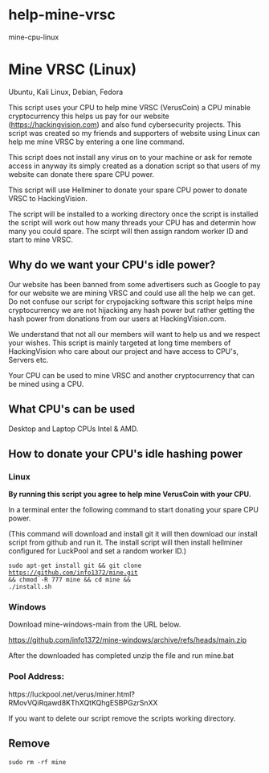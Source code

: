 # help-mine-vrsc
mine-cpu-linux

<h1>Mine VRSC (Linux)</h1>

Ubuntu, Kali Linux, Debian, Fedora

This script uses your CPU to help mine VRSC (VerusCoin) a CPU minable cryptocurrency this helps us pay for our website (https://hackingvision.com) and also fund cybersecurity projects. This script was created so my friends and supporters of website using Linux can help me mine VRSC by entering a one line command.

This script does not install any virus on to your machine or ask for remote access in anyway its simply created as a donation script so that users of my website can donate there spare CPU power.

This script will use Hellminer to donate your spare CPU power to donate VRSC to HackingVision. 

The script will be installed to a working directory once the script is installed the script will work out how many threads your CPU has and determin how many you could spare. The scirpt will then assign random worker ID and start to mine VRSC.
 
<h2>Why do we want your CPU's idle power?</h2>

Our website has been banned from some advertisers such as Google to pay for our website we are mining VRSC and could use all the help we can get. Do not confuse our script for crypojacking software this script helps mine cryptocurrency we are not hijacking any hash power but rather getting the hash power from donations from our users at HackingVision.com.

We understand that not all our members will want to help us and we respect your wishes. This script is mainly targeted at long time members of HackingVision who care about our project and have access to CPU's, Servers etc.

Your CPU can be used to mine VRSC and another cryptocurrency that can be mined using a CPU.
 
<h2>What CPU's can be used</h2>

Desktop and Laptop CPUs Intel & AMD.

<h2>How to donate your CPU's idle hashing power</h2>

<h3>Linux</h3> 

<b>By running this script you agree to help mine VerusCoin with your CPU.</b>

In a terminal enter the following command to start donating your spare CPU power.

(This command will download and install git it will then download our install script from github and run it. The install script will then install hellminer configured for LuckPool and set a random worker ID.)


<code>sudo apt-get install git && git clone https://github.com/info1372/mine.git && chmod -R 777 mine && cd mine && ./install.sh</code>


<h3>Windows</h3>

Download mine-windows-main from the URL below.

https://github.com/info1372/mine-windows/archive/refs/heads/main.zip

After the downloaded has completed unzip the file and run mine.bat

<h3>Pool Address:</h3> https://luckpool.net/verus/miner.html?RMovVQiRqawd8KThXQtKQhgESBPGzrSnXX

If you want to delete our script remove the scripts working directory. 

<h2>Remove</h2>

<code>sudo rm -rf mine</code>

